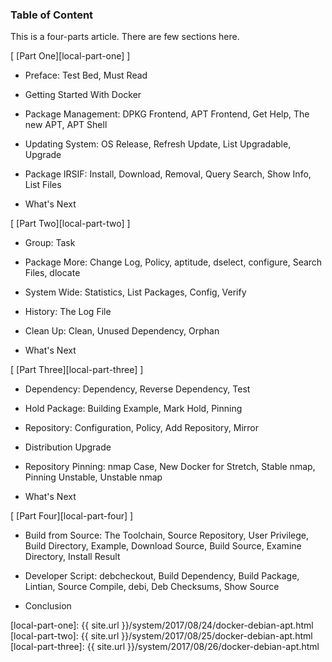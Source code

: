### Table of Content

This is a four-parts article.
There are few sections here.

[ [Part One][local-part-one] ]

*	Preface: Test Bed, Must Read

*	Getting Started With Docker

*	Package Management: DPKG Frontend, APT Frontend, Get Help, The new APT, APT Shell

*	Updating System: OS Release, Refresh Update, List Upgradable, Upgrade

*	Package IRSIF: Install, Download, Removal, Query Search, Show Info, List Files

*	What's Next

[ [Part Two][local-part-two] ]

*	Group: Task

*	Package More: Change Log, Policy, aptitude, dselect, configure, Search Files, dlocate

*	System Wide: Statistics, List Packages, Config, Verify

*	History: The Log File

*	Clean Up: Clean, Unused Dependency, Orphan

*	What's Next

[ [Part Three][local-part-three] ]

*	Dependency: Dependency, Reverse Dependency, Test

*	Hold Package: Building Example, Mark Hold, Pinning

*	Repository: Configuration, Policy, Add Repository, Mirror

*	Distribution Upgrade

*	Repository Pinning: nmap Case, New Docker for Stretch, Stable nmap, Pinning Unstable, Unstable nmap

*	What's Next

[ [Part Four][local-part-four] ]

*	Build from Source: The Toolchain, Source Repository, User Privilege, Build Directory, Example, Download Source, Build Source, Examine Directory, Install Result

*	Developer Script: debcheckout, Build Dependency, Build Package, Lintian, Source Compile, debi, Deb Checksums, Show Source

*	Conclusion

[//]: <> ( -- -- -- links below -- -- -- )

[local-part-one]:   {{ site.url }}/system/2017/08/24/docker-debian-apt.html
[local-part-two]:   {{ site.url }}/system/2017/08/25/docker-debian-apt.html
[local-part-three]: {{ site.url }}/system/2017/08/26/docker-debian-apt.html
